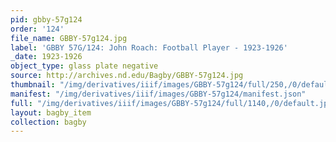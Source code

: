 ```yaml
---
pid: gbby-57g124
order: '124'
file_name: GBBY-57g124.jpg
label: 'GBBY 57G/124: John Roach: Football Player - 1923-1926'
_date: 1923-1926
object_type: glass plate negative
source: http://archives.nd.edu/Bagby/GBBY-57g124.jpg
thumbnail: "/img/derivatives/iiif/images/GBBY-57g124/full/250,/0/default.jpg"
manifest: "/img/derivatives/iiif/images/GBBY-57g124/manifest.json"
full: "/img/derivatives/iiif/images/GBBY-57g124/full/1140,/0/default.jpg"
layout: bagby_item
collection: bagby
---
```

